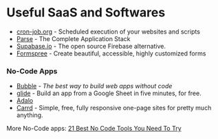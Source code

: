 # Useful SaaS and Softwares

* [cron-job.org](https://cron-job.org/en/) - Scheduled execution of your websites and scripts
* [Parse](https://parseplatform.org/) - The Complete Application Stack
* [Supabase.io](https://supabase.io/) - The open source Firebase alternative.
* [Formspree](https://formspree.io/) - Create beautiful, accessible, highly customized forms

### No-Code Apps
* [Bubble](https://bubble.io/) - *The best way to build web apps without code*
* [glide](https://www.glideapps.com/) - Build an app from a Google Sheet in five minutes, for free.
* [Adalo](https://www.adalo.com/)
* [Carrd](https://carrd.co/) - Simple, free, fully responsive one-page sites for pretty much anything.  

More No-Code apps: [21 Best No Code Tools You Need To Try](https://www.cenario.co/blog/best-no-code-tools-to-try)